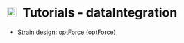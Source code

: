 # <img src="../../docs/source/_static/images/icon_design.png" height="22px">&nbsp;&nbsp;Tutorials - dataIntegration

- [Strain design: optForce (optForce)](optForce)
